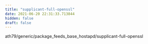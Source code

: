 ```yaml
---
title: "supplicant-full-openssl"
date: 2021-06-20 22:31:33.713844
hidden: false
draft: false
---
```


ath79/generic/package_feeds_base_hostapd/supplicant-full-openssl

